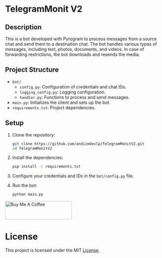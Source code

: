 # TelegramMonit V2

## Description

This is a bot developed with Pyrogram to process messages from a source chat and send them to a destination chat. The bot handles various types of messages, including text, photos, documents, and videos. In case of forwarding restrictions, the bot downloads and resends the media.

## Project Structure

- `bot/`
  - `config.py`: Configuration of credentials and chat IDs.
  - `logging_config.py`: Logging configuration.
  - `handler.py`: Functions to process and send messages.
- `main.py`: Initializes the client and sets up the bot.
- `requirements.txt`: Project dependencies.

## Setup

1. Clone the repository:
   ```sh
   git clone https://github.com/andiimdevlp/TelegramMonitV2.git
   cd TelegramMonitV2

2. Install the dependencies:
    ```sh
    pip install -r requirements.txt

3. Configure your credentials and IDs in the `bot/config.py` file.

4. Run the bot:
    ```sh
    python main.py


<a href="https://www.buymeacoffee.com/andiimdev" target="_blank"><img src="https://cdn.buymeacoffee.com/buttons/v2/default-blue.png" alt="Buy Me A Coffee" style="height: 60px !important;width: 217px !important;" ></a>


# License

This project is licensed under the MIT [License](https://choosealicense.com/licenses/mit/).
